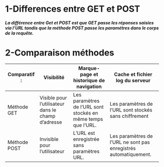 # 1-Differences entre GET et POST
##### La différence entre Get et POST est que GET passe les réponses saisies via l'URL tandis que la méthode POST passe les paramétres dans le corps de la requête.
# 2-Comparaison méthodes
| Comparatif : | Visibilité   |Marque-page et historique de navigation |Cache et fichier log du serveur|
| ------- | -------- | ------|------|
| Méthode GET  | Visible pour l’utilisateur dans le champ d’adresse|Les paramètres de l’URL sont stockés en même temps que l’URL.|Les paramètres de l’URL sont stockés sans chiffrement |
| Méthode POST| Invisible pour l’utilisateur    |L’URL est enregistrée sans paramètres URL. |Les paramètres de l’URL ne sont pas enregistrés automatiquement. |